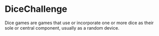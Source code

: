 # DiceChallenge
Dice games are games that use or incorporate one or more dice as their sole or central component, usually as a random device.
